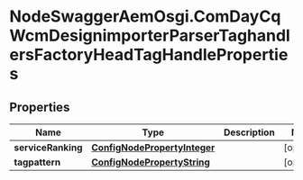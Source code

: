 # NodeSwaggerAemOsgi.ComDayCqWcmDesignimporterParserTaghandlersFactoryHeadTagHandleProperties

## Properties

Name | Type | Description | Notes
------------ | ------------- | ------------- | -------------
**serviceRanking** | [**ConfigNodePropertyInteger**](ConfigNodePropertyInteger.md) |  | [optional] 
**tagpattern** | [**ConfigNodePropertyString**](ConfigNodePropertyString.md) |  | [optional] 


